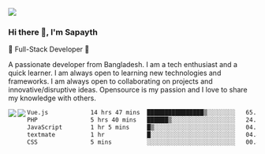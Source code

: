 <!-- **sapayth/sapayth** is a ✨ _special_ ✨ repository because its `README.md` (this file) appears on your GitHub profile.

Here are some ideas to get you started:

- 🔭 I’m currently working on ...
- 🌱 I’m currently learning ...
- 👯 I’m looking to collaborate on ...
- 🤔 I’m looking for help with ...
- 💬 Ask me about ...
- 📫 How to reach me: ...
- 😄 Pronouns: ...
- ⚡ Fun fact: ...
-->
![](https://user-images.githubusercontent.com/74038190/226190894-18e959ba-d458-4a94-ac44-790190f2a947.gif)
### Hi there 👋, I'm Sapayth

🚀 Full-Stack Developer 🚀

A passionate developer from Bangladesh. I am a tech enthusiast and a quick learner. I am always open to learning new technologies and frameworks. I am always open to collaborating on projects and innovative/disruptive ideas. Opensource is my passion and I love to share my knowledge with others.

<div>
<a href="https://github.com/sapayth/github-readme-stats">
  <img align="left" src="https://github-readme-stats.vercel.app/api?username=sapayth&show_icons=true&count_private=true" />
</a>
<a href="https://github.com/sapayth/github-readme-stats">
  <img align="left" src="https://github-readme-stats.vercel.app/api/top-langs/?username=sapayth" />
</a>
</div>
<!--START_SECTION:waka-->

```txt
Vue.js            14 hrs 47 mins  ████████████████▒░░░░░░░░   65.03 %
PHP               5 hrs 40 mins   ██████▒░░░░░░░░░░░░░░░░░░   24.95 %
JavaScript        1 hr 5 mins     █▒░░░░░░░░░░░░░░░░░░░░░░░   04.82 %
textmate          1 hr            █░░░░░░░░░░░░░░░░░░░░░░░░   04.42 %
CSS               5 mins          ░░░░░░░░░░░░░░░░░░░░░░░░░   00.44 %
```

<!--END_SECTION:waka-->
